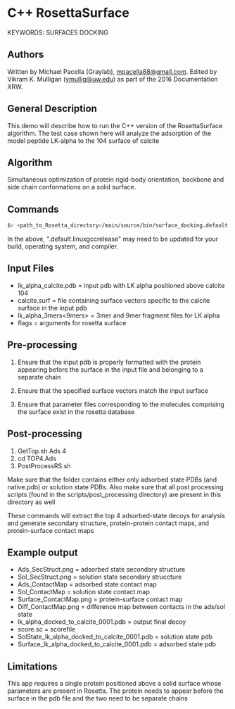 # C++ RosettaSurface

KEYWORDS: SURFACES DOCKING

## Authors
Written by Michael Pacella (Graylab), mpacella88@gmail.com.  Edited by Vikram K. Mulligan (vmullig@uw.edu) as part of the 2016 Documentation XRW.


## General Description
This demo will describe how to run the C++ version of the RosettaSurface 
algorithm.  The test case shown here will analyze the adsorption of the 
model peptide LK-alpha to the 104 surface of calcite

## Algorithm
Simultaneous optimization of protein rigid-body orientation, backbone and 
side chain conformations on a solid surface.  

## Commands

```bash
$> <path_to_Rosetta_directory>/main/source/bin/surface_docking.default.linuxgccrelease @rosetta_inputs/flags
```

In the above, ".default.linuxgccrelease" may need to be updated for your build, operating system, and compiler.

## Input Files
- lk_alpha_calcite.pdb = input pdb with LK alpha positioned above calcite 104
- calcite.surf = file containing surface vectors specific to the calcite surface in the input pdb
- lk_alpha_3mers<9mers> = 3mer and 9mer fragment files for LK alpha
- flags = arguments for rosetta surface

## Pre-processing
1. Ensure that the input pdb is properly formatted with the protein appearing before the surface in 
the input file and belonging to a separate chain

2.  Ensure that the specified surface vectors match the input surface

3.  Ensure that parameter files corresponding to the molecules comprising the surface exist in 
the rosetta database

## Post-processing

1. GetTop.sh Ads 4
2. cd TOP4.Ads
3. PostProcessRS.sh
    
Make sure that the folder contains either only adsorbed state PDBs (and native.pdb) or solution state PDBs. 
Also make sure that all post processing scripts (found in the scripts/post_processing directory)
are present in this directory as well 

These commands will extract the top 4 adsorbed-state decoys for analysis and generate
secondary structure, protein-protein contact maps, and protein-surface contact maps

## Example output
- Ads_SecStruct.png = adsorbed state secondary structure
- Sol_SecStruct.png = solution state secondary struccture
- Ads_ContactMap = adsorbed state contact map
- Sol_ContactMap = solution state contact map
- Surface_ContactMap.png = protein-surface contact map
- Diff_ContactMap.png = difference map between contacts in the ads/sol state
- lk_alpha_docked_to_calcite_0001.pdb = output final decoy
- score.sc = scorefile
- SolState_lk_alpha_docked_to_calcite_0001.pdb = solution state pdb
- Surface_lk_alpha_docked_to_calcite_0001.pdb = adsorbed state pdb

## Limitations
This app requires a single protein positioned above a solid surface whose parameters are 
present in Rosetta.  The protein needs to appear before the surface in the pdb file
and the two need to be separate chains

